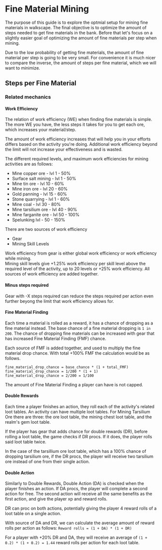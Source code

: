 # Fine Material Mining
The purpose of this guide is to explore the optmial setup for mining fine materials in walkscape.
The final objective is to optimize the amount of steps needed to get fine materials in the bank. Before that let's focus on a slightly easier goal of optimizing the amount of fine materials per step when mining. 

Due to the low probability of getting fine materials, the amount of fine material per step is going to be very small. For convenience it is much nicer to compare the inverse, the amount of steps per fine material, which we will want to minimize.

## Steps per Fine Material
### Related mechanics
#### Work Efficiency
The relation of work efficiency (WE) when finding fine materials is simple. The more WE you have, the less steps it takes for you to get each ore, which increases your material/step.

The amount of work efficiency increases that will help you in your efforts differs based on the activity you're doing. Additional work efficiency beyond the limit will not increase your effectiveness and is wasted.

The different required levels, and maximum work efficiencies for mining activities are as follows:
- Mine copper ore - lvl 1 - 50%
- Surface salt mining - lvl 1 - 50%
- Mine tin ore - lvl 10 - 60%
- Mine iron ore - lvl 20 - 60%
- Gold panning - lvl 15 - 60%
- Stone quarrying - lvl 1 - 60%
- Mine coal - lvl 30 - 80%
- Mine tarsilium ore - lvl 40 - 90%
- Mine farganite ore - lvl 50 - 100%
- Spelunking lvl - 50 - 150%

There are two sources of work efficiency
- Gear
- Mining Skill Levels

Work efficiency from gear is either global work efficiency or work efficiency while mining.    
Mining skill levels give +1.25% work efficiency per skill level above the required level of the activity, up to 20 levels or +25% work efficiency.
All sources of work efficiency are added together.

#### Minus steps required
Gear with -X steps required can reduce the steps required per action even further beyong the limit that work efficiency allows for.

#### Fine Material Finding
Each time a material is rolled as a reward, it has a chance of dropping as a fine material instead. The base chance of a fine material dropping is ``1 in 200``.
The chance of dropping fine materials can be increased with gear that has increased Fine Material Finding (FMF) chance. 

Each source of FMF is added together, and used to multiply the fine material drop chance. With total +100% FMF the calculation would be as follows.
```
fine_material_drop_chance = base_chance * (1 + total_FMF)
fine_material_drop_chance = 1/200 * (1 + 1)
fine_material_drop_chance = 2/200 = 1/100
```

The amount of Fine Material Finding a player can have is not capped.

#### Double Rewards
Each time a player finishes an action, they roll each of the activity's related loot tables. An activity can have multiple loot tables. For Mining Tarsilium Ore there are three: the ore loot table, the mining chest loot table, and the realm's gem loot table. 

If the player has gear that adds chance for double rewards (DR), before rolling a loot table, the game checks if DR procs. If it does, the player rolls said loot table twice.

In the case of the tarsillium ore loot table, which has a 100% chance of dropping tarsilium ore, if the DR procs, the player will receive two tarsilium ore instead of one from their single action.

#### Double Action
Similarly to Double Rewards, Double Action (DA) is checked when the player finishes an action. If DA procs, the player will complete a second action for free. The second action will receive all the same benefits as the first action, and give the player xp and reward rolls. 

DR can proc on both actions, potentially giving the player 4 reward rolls of a loot table on a single action.

With source of DA and DR, we can calculate the average amount of reward rolls per action as follows:
``Reward rolls = (1 + DA) * (1 + DR)``

For a player with +20% DR and DA, they will receive an average of `(1 + 0.2) * (1 + 0.2) = 1.44` reward rolls per action for each loot table.

